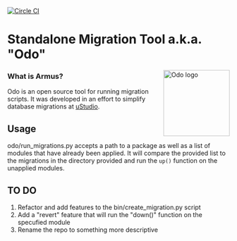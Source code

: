
[![Circle CI](https://circleci.com/gh/ustudio/migration_tool.svg?style=svg&circle-token=9f77bab2ae75ccdbefe30a7b0551a8fc52e53cac)](https://circleci.com/gh/ustudio/migration_tool)

Standalone Migration Tool a.k.a. "Odo"
=================

<img src="http://vignette1.wikia.nocookie.net/memoryalpha/images/5/58/Armus.jpg/revision/latest?cb=20120728222622&path-prefix=en" width="150"
 alt="Odo logo" title="Odo" align="right" />

### What is Armus?

Odo is an open source tool for running migration scripts.  It was developed in an effort to simplify database migrations at [uStudio](http://www.ustudio.com).




## Usage

odo/run_migrations.py accepts a path to a package as well as a list of modules that have already been applied.  It will compare the provided list to the migrations in the directory provided and run the ```up()``` function on the unapplied modules.

## TO DO

1. Refactor and add features to the bin/create_migration.py script
2. Add a "revert" feature that will run the "down()" function on the specufied module
3. Rename the repo to something more descriptive

